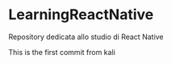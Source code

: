 # LearningReactNative
Repository dedicata allo studio di React Native

This is the first commit from kali
